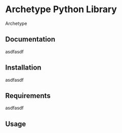 # Archetype Python Library

Archetype


## Documentation
asdfasdf
## Installation
asdfasdf
## Requirements
asdfasdf
## Usage


